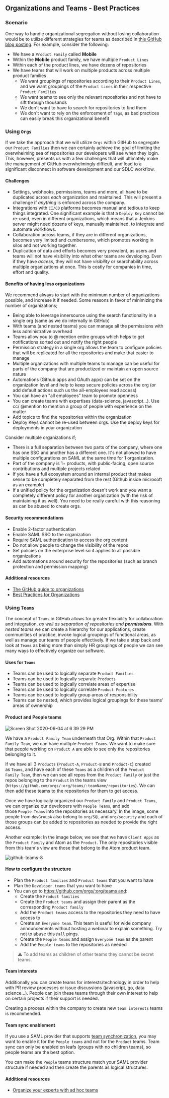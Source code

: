 ## Organizations and Teams - Best Practices

### Scenario
One way to handle organizational segregation without losing collaboration would be to utilize different strategies for teams as described in [this GitHub blog posting](https://blog.github.com/2017-02-15-organize-your-experts-with-ad-hoc-teams/). For example, consider the following:

- We have a `Product Family` called **Mobile**
- Within the **Mobile** product family, we have multiple `Product Lines`
- Within each of the product lines, we have dozens of repositories
- We have teams that will work on multiple products across multiple product families
  - We want groupings of repositories according to their `Product Lines`, and we want groupings of the `Product Lines` in their respective `Product Families`
  - We want teams to see only the relevant repositories and not have to sift through thousands
  - We don't want to have to search for repositories to find them
  - We don't want to rely on the enforcement of `Tags`, as bad practices can easily break this organizational benefit

### Using `Orgs`
If we take the approach that we will utilize `Orgs` within GitHub to segregate our `Product Families` then we can certainly achieve the goal of limiting the overwhelming sea of repositories our developers will see when they login. This, however, presents us with a few challenges that will ultimately make the management of GitHub overwhelmingly difficult, and lead to a significant disconnect in software development and our SDLC workflow.

#### Challenges

- Settings, webhooks, permissions, teams and more, all have to be duplicated across _each_ organization and maintained. This will present a challenge if _anything_ is enforced across the company.
- Integrations with `CI/CD` platforms becomes manual and tedious to keep things integrated. One significant example is that a `Deploy Key` cannot be re-used, even in different organizations, which means that a Jenkins server might need dozens of keys, manually maintained, to integrate and automate workflows.
- Collaboration across teams, if they are in different organizations, becomes very limited and cumbersome, which promotes working in silos and not working together.
- Duplication of data and efforts becomes very prevalent, as users and teams will not have visibility into what other teams are developing. Even if they have _access_, they will not have _visibility_ or searchability across multiple organizations at once. This is costly for companies in time, effort and quality.

#### Benefits of having less organizations
We recommend always to start with the minimum number of organizations possible, and increase it if needed. Some reasons in favor of minimizing the number of organizations;
- Being able to leverage innersource using the search functionality in a single org (same as we do internally in GitHub)
- With teams (and nested teams) you can manage all the permissions with less administrative overhead
- Teams allow you to @ mention entire groups which helps to get notifications sorted out and notify the right people
- Permission strategy in a single org allows the team to configure policies that will be replicated for all the repositories and make that easier to manage
- Multiple organizations with multiple teams to manage can be useful for parts of the company that are productized or maintain an open source nature
- Automations (Github apps and OAuth apps) can be set on the organization level and help to keep secure policies across the org (or add default actions such us the all-employees read access)
- You can have an "all employees" team to promote openness
- You can create teams with expertises (data-science, javascript...). Use cc/ @mention to mention a group of people with experience on the matter
- Add topics to find the repositories within the organization
- Deploy Keys cannot be re-used between orgs. Use the deploy keys for deployments in your organization

Consider multiple organizations if;
- There is a full separation between two parts of the company, where one has one SSO and another has a different one. It's not allowed to have multiple configurations on SAML at the same time for 1 organization.
- Part of the company is 1+ products, with public-facing, open source contributions and multiple projects related
- If you have a full ecosystem around an internal product that makes sense to be completely separated from the rest (Github inside microsoft as an example)
- If a unified policy for the organization doesn't work and you want a completely different policy for another organization (with the risk of maintaining it as well). You need to be really careful with this reasoning as can be abused to create orgs.

#### Security recommendations
- Enable 2-factor authentication
- Enable SAML SSO to the organization
- Require SAML authentication to access the org content
- Do not allow people to change the visibility of the repos
- Set policies on the enterprise level so it applies to all possible organizations
- Add automations around security for the repositories (such as branch protection and permission mapping)

#### Additional resources
- [The GitHub guide to organizations](https://resources.github.com/downloads/github-guide-to-organizations.pdf)
- [Best Practices for Organizations](https://github.community/t5/Support-Protips/Best-Practices-for-Organizations/ba-p/10384)

### Using `Teams`
The concept of `Teams` in GitHub allows for greater flexibility for collaboration and integration, _as well as separation of repositories and **permissions**_. With _nested teams_ we can create a hierarchy for our applications, create communities of practice, invoke logical groupings of functional areas, as well as manage our teams of people effectively. If we take a step back and look at `Teams` as being more than simply HR groupings of people we can see many ways to effectively organize our software.

#### Uses for `Teams`
- Teams can be used to logically separate `Product Families`
- Teams can be used to logically separate `Products`
- Teams can be used to logically correlate areas of expertise
- Teams can be used to logically correlate `Product Features`
- Teams can be used to logically group areas of responsibility
- Teams can be nested, which provides logical groupings for these teams' areas of ownership

#### Product and People teams

![Screen Shot 2020-06-04 at 6 39 29 PM](https://user-images.githubusercontent.com/2143931/83788597-bda0ee80-a695-11ea-8c87-207b81b390d4.png)

We have a `Product Family Team` underneath that Org. Within that `Product Family Team`, we can have multiple `Product Teams`. We want to make sure that people working on `Product A` are able to see only the repositories belonging to it.

If we have all 3 `Products` (`Product-A`, `Product-B` and `Product-C`) created as `Teams`, and have each of these `Teams` as a children of the `Product Family Team`, then we can see all repos from the `Product Family` or just the repos belonging to the `Product` in the teams view (`https://github.com/orgs/:org/teams/:teamName/repositories`). We can then add these teams to the repositories for them to get access.

Once we have logically organized our `Product Family` and `Product Teams`, we can organize our developers with `People Teams`, and add those `People Teams` into the repositories as necessary. In the image, some people from `devGroupA` also belong to `org/SQL` and `org/security` and each of those groups can be added to repositories as needed to provide the right access.

Another example: In the image below, we see that we have `Client Apps` as the `Product Family` and Atom as the `Product`. The only repositories visible from this team's view are those that belong to the Atom product team.

![github-teams-8](https://user-images.githubusercontent.com/865381/36806811-3c0eee04-1c8f-11e8-8088-a7c57d3fe006.png)
 
#### How to configure the structure
-  Plan the `Product families` and `Product teams` that you want to have
-  Plan the `Developer teams` that you want to have
-  You can go to https://github.com/orgs/:org/teams and:
  - Create the `Product families`
  - Create the `Product teams` and assign their parent as the corresponding `Product family`
  - Add the `Product teams` access to the repositories they need to have access to
  - Create an `Everyone team`. This team is useful for wide company announcements without hosting a webinar to explain something. Try not to abuse this `@all` pings.
  - Create the `People teams` and assign `Everyone team` as the parent
  - Add the `People teams` to the repositories as needed
	
> ⚠️ To add teams as children of other teams they cannot be secret teams.

#### Team interests
Additionally you can create teams for interests/technology in order to help with PR review processes or issue discussions (javascript, go, data science...). People can join these teams through their own interest to help on certain projects if their support is needed.

Creating a process within the company to create new `team interests` teams is recommended.

#### Team sync enablement
If you use a SAML provider that supports [team synchronization](https://help.github.com/en/github/setting-up-and-managing-organizations-and-teams/synchronizing-teams-between-your-identity-provider-and-github), you may want to enable it for the `People teams` and not for the `Product` teams. Team sync can only be enabled on leafs (groups with no children teams), so people teams are the best option.

You can make the `People` teams structure match your SAML provider structure if needed and then create the parents as logical structures.

#### Additional resources
- [Organize your experts with ad hoc teams](https://github.blog/2017-02-15-organize-your-experts-with-ad-hoc-teams/)
